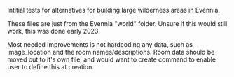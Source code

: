 Intitial tests for alternatives for building large wilderness areas in Evennia. 

These files are just from the Evennia "world" folder. Unsure if this would still work, this was done early 2023.

Most needed improvements is not hardcoding any data, such as image_location and the room names/descriptions. Room data should be moved out to it's own file, and would want to create command to enable user to define this at creation.
